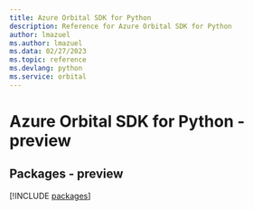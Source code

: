 ```yaml
---
title: Azure Orbital SDK for Python
description: Reference for Azure Orbital SDK for Python
author: lmazuel
ms.author: lmazuel
ms.data: 02/27/2023
ms.topic: reference
ms.devlang: python
ms.service: orbital
---
```

# Azure Orbital SDK for Python - preview
## Packages - preview
[!INCLUDE [packages](orbital-index.md)]